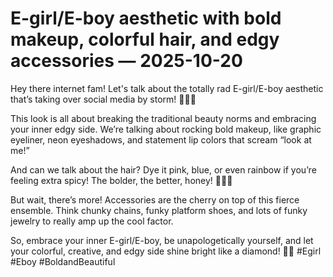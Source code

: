 # E-girl/E-boy aesthetic with bold makeup, colorful hair, and edgy accessories — 2025-10-20

Hey there internet fam! Let's talk about the totally rad E-girl/E-boy aesthetic that’s taking over social media by storm! 🌈💄💥

This look is all about breaking the traditional beauty norms and embracing your inner edgy side. We’re talking about rocking bold makeup, like graphic eyeliner, neon eyeshadows, and statement lip colors that scream “look at me!”

And can we talk about the hair? Dye it pink, blue, or even rainbow if you’re feeling extra spicy! The bolder, the better, honey! 🌈💁‍♀️

But wait, there’s more! Accessories are the cherry on top of this fierce ensemble. Think chunky chains, funky platform shoes, and lots of funky jewelry to really amp up the cool factor.

So, embrace your inner E-girl/E-boy, be unapologetically yourself, and let your colorful, creative, and edgy side shine bright like a diamond! 💎✨ #Egirl #Eboy #BoldandBeautiful